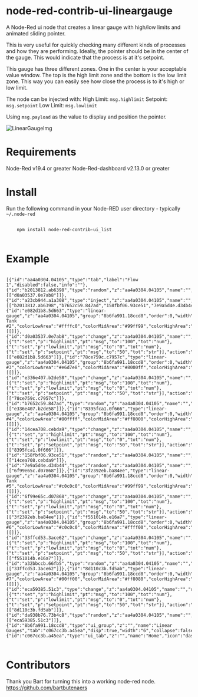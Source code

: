 # node-red-contrib-ui-lineargauge
A Node-Red ui node that creates a linear gauge with high/low limits and animated sliding pointer.

This is very useful for quickly checking many different kinds of processes and how they are performing.
Ideally, the pointer should be in the center of the gauge. This would indicate that the process is at it's setpoint.

This gauge has three different zones. One in the center is your acceptable value window. The top is the high limit zone and the bottom is the low limit zone. This way you can easily see how close the process is to it's high or low limit.

The node can be injected with:
High Limit: `msg.highlimit`
Setpoint: `msg.setpoint`
Low Limit: `msg.lowlimit`

Using `msg.payload` as the value to display and position the pointer.

![LinearGaugeImg](https://github.com/seth350/node-red-contrib-ui-lineargauge/blob/master/linearGauges.PNG?raw=true)

# Requirements
Node-Red v19.4 or greater
Node-Red-dashboard v2.13.0 or greater

# Install
<p>Run the following command in your Node-RED user directory - typically <code>~/.node-red</code></p>
<pre>
<code>
    npm install node-red-contrib-ui_list
</code>
</pre>

# Example
<pre>
<code>
[{"id":"aa4a0304.04105","type":"tab","label":"Flow 1","disabled":false,"info":""},{"id":"b2013812.ab6398","type":"random","z":"aa4a0304.04105","name":"","low":"20","high":"45","inte":"true","property":"payload","x":506,"y":287,"wires":[["d0a03537.0e7ab8"]]},{"id":"a23cb944.a1a308","type":"inject","z":"aa4a0304.04105","name":"","topic":"","payload":"","payloadType":"date","repeat":"1","crontab":"","once":true,"onceDelay":0.1,"x":288,"y":391,"wires":[["b2013812.ab6398","b7652c59.847ad","158fbf06.93ce51","7e9a5d4e.d34b44","a32bbccb.66fb5","da938b76.73b4c8"]]},{"id":"e082d1b8.5d663","type":"linear-gauge","z":"aa4a0304.04105","group":"8b6fa991.18ccd8","order":0,"width":"1","height":"5","name":" Tank #2","colorLowArea":"#ffffc0","colorMidArea":"#99ff99","colorHighArea":"#ff8080","unit":"°","x":842,"y":286,"wires":[[]]},{"id":"d0a03537.0e7ab8","type":"change","z":"aa4a0304.04105","name":"","rules":[{"t":"set","p":"highlimit","pt":"msg","to":"100","tot":"num"},{"t":"set","p":"lowlimit","pt":"msg","to":"0","tot":"num"},{"t":"set","p":"setpoint","pt":"msg","to":"50","tot":"str"}],"action":"","property":"","from":"","to":"","reg":false,"x":680,"y":287,"wires":[["e082d1b8.5d663"]]},{"id":"78ce759c.c7957c","type":"linear-gauge","z":"aa4a0304.04105","group":"8b6fa991.18ccd8","order":0,"width":"1","height":"5","name":"Tank #3","colorLowArea":"#e6d7e8","colorMidArea":"#8000ff","colorHighArea":"#ff80ff","unit":"°","x":842,"y":330,"wires":[[]]},{"id":"e336e407.b2de58","type":"change","z":"aa4a0304.04105","name":"","rules":[{"t":"set","p":"highlimit","pt":"msg","to":"100","tot":"num"},{"t":"set","p":"lowlimit","pt":"msg","to":"0","tot":"num"},{"t":"set","p":"setpoint","pt":"msg","to":"50","tot":"str"}],"action":"","property":"","from":"","to":"","reg":false,"x":679,"y":330,"wires":[["78ce759c.c7957c"]]},{"id":"b7652c59.847ad","type":"random","z":"aa4a0304.04105","name":"","low":"20","high":"45","inte":"true","property":"payload","x":507,"y":330,"wires":[["e336e407.b2de58"]]},{"id":"8395fca1.0f666","type":"linear-gauge","z":"aa4a0304.04105","group":"8b6fa991.18ccd8","order":0,"width":"1","height":"5","name":"Tank #4","colorLowArea":"#80ffff","colorMidArea":"#ff8000","colorHighArea":"#ff00ff","unit":"°","x":843,"y":372,"wires":[[]]},{"id":"14cea708.cebda9","type":"change","z":"aa4a0304.04105","name":"","rules":[{"t":"set","p":"highlimit","pt":"msg","to":"100","tot":"num"},{"t":"set","p":"lowlimit","pt":"msg","to":"0","tot":"num"},{"t":"set","p":"setpoint","pt":"msg","to":"50","tot":"str"}],"action":"","property":"","from":"","to":"","reg":false,"x":681,"y":373,"wires":[["8395fca1.0f666"]]},{"id":"158fbf06.93ce51","type":"random","z":"aa4a0304.04105","name":"","low":"20","high":"45","inte":"true","property":"payload","x":509,"y":374,"wires":[["14cea708.cebda9"]]},{"id":"7e9a5d4e.d34b44","type":"random","z":"aa4a0304.04105","name":"","low":"20","high":"45","inte":"true","property":"payload","x":509,"y":413,"wires":[["6f99e65c.d07868"]]},{"id":"3f2392eb.ba84ee","type":"linear-gauge","z":"aa4a0304.04105","group":"8b6fa991.18ccd8","order":0,"width":"1","height":"5","name":" Tank #5","colorLowArea":"#c0c0c0","colorMidArea":"#99ff99","colorHighArea":"#808080","unit":"°","x":845,"y":412,"wires":[[]]},{"id":"6f99e65c.d07868","type":"change","z":"aa4a0304.04105","name":"","rules":[{"t":"set","p":"highlimit","pt":"msg","to":"100","tot":"num"},{"t":"set","p":"lowlimit","pt":"msg","to":"0","tot":"num"},{"t":"set","p":"setpoint","pt":"msg","to":"50","tot":"str"}],"action":"","property":"","from":"","to":"","reg":false,"x":683,"y":413,"wires":[["3f2392eb.ba84ee"]]},{"id":"f551014b.e16a7","type":"linear-gauge","z":"aa4a0304.04105","group":"8b6fa991.18ccd8","order":0,"width":"1","height":"5","name":"Tank #6","colorLowArea":"#c0c0c0","colorMidArea":"#ffff00","colorHighArea":"#c0c0c0","unit":"°","x":845,"y":456,"wires":[[]]},{"id":"33ffcd53.3ace62","type":"change","z":"aa4a0304.04105","name":"","rules":[{"t":"set","p":"highlimit","pt":"msg","to":"100","tot":"num"},{"t":"set","p":"lowlimit","pt":"msg","to":"0","tot":"num"},{"t":"set","p":"setpoint","pt":"msg","to":"50","tot":"str"}],"action":"","property":"","from":"","to":"","reg":false,"x":682,"y":456,"wires":[["f551014b.e16a7"]]},{"id":"a32bbccb.66fb5","type":"random","z":"aa4a0304.04105","name":"","low":"20","high":"45","inte":"true","property":"payload","x":510,"y":456,"wires":[["33ffcd53.3ace62"]]},{"id":"8d110c3b.fd5ab","type":"linear-gauge","z":"aa4a0304.04105","group":"8b6fa991.18ccd8","order":0,"width":"1","height":"5","name":"Tank #7","colorLowArea":"#00ff00","colorMidArea":"#ff8080","colorHighArea":"#00ff00","unit":"°","x":846,"y":498,"wires":[[]]},{"id":"eca59385.51c3","type":"change","z":"aa4a0304.04105","name":"","rules":[{"t":"set","p":"highlimit","pt":"msg","to":"100","tot":"num"},{"t":"set","p":"lowlimit","pt":"msg","to":"0","tot":"num"},{"t":"set","p":"setpoint","pt":"msg","to":"50","tot":"str"}],"action":"","property":"","from":"","to":"","reg":false,"x":684,"y":499,"wires":[["8d110c3b.fd5ab"]]},{"id":"da938b76.73b4c8","type":"random","z":"aa4a0304.04105","name":"","low":"20","high":"45","inte":"true","property":"payload","x":512,"y":500,"wires":[["eca59385.51c3"]]},{"id":"8b6fa991.18ccd8","type":"ui_group","z":"","name":"Linear Gauges","tab":"c067cc3b.a45ea","disp":true,"width":"6","collapse":false},{"id":"c067cc3b.a45ea","type":"ui_tab","z":"","name":"Home","icon":"dashboard"}]
</code>
</pre>

# Contributors
Thank you Bart for turning this into a working node-red node. 
https://github.com/bartbutenaers
